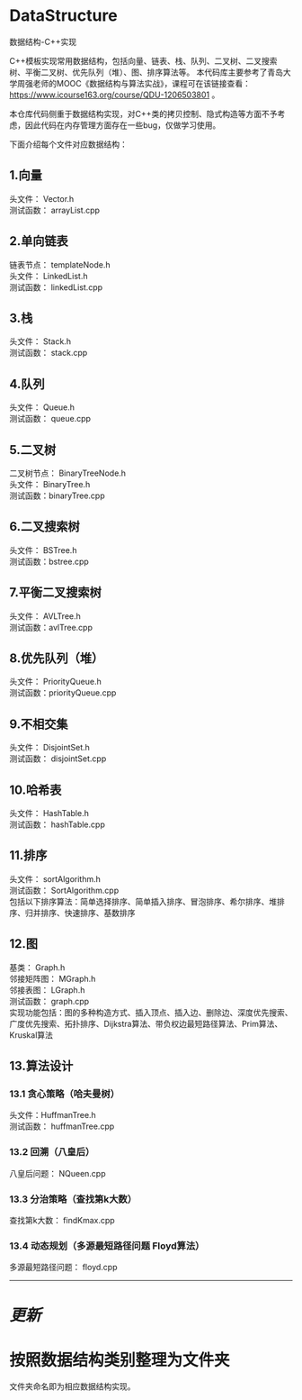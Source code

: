 # DataStructure
数据结构-C++实现

C++模板实现常用数据结构，包括向量、链表、栈、队列、二叉树、二叉搜索树、平衡二叉树、优先队列（堆）、图、排序算法等。
本代码库主要参考了青岛大学周强老师的MOOC《数据结构与算法实战》，课程可在该链接查看： https://www.icourse163.org/course/QDU-1206503801 。

本仓库代码侧重于数据结构实现，对C++类的拷贝控制、隐式构造等方面不予考虑，因此代码在内存管理方面存在一些bug，仅做学习使用。

下面介绍每个文件对应数据结构：
## 1.向量
头文件： Vector.h  
测试函数： arrayList.cpp
## 2.单向链表
链表节点： templateNode.h  
头文件： LinkedList.h  
测试函数： linkedList.cpp
## 3.栈
头文件： Stack.h  
测试函数： stack.cpp
## 4.队列
头文件： Queue.h  
测试函数： queue.cpp
## 5.二叉树
二叉树节点： BinaryTreeNode.h  
头文件： BinaryTree.h  
测试函数：binaryTree.cpp
## 6.二叉搜索树
头文件： BSTree.h  
测试函数：bstree.cpp
## 7.平衡二叉搜索树
头文件： AVLTree.h  
测试函数：avlTree.cpp
## 8.优先队列（堆）
头文件： PriorityQueue.h  
测试函数：priorityQueue.cpp
## 9.不相交集
头文件： DisjointSet.h  
测试函数： disjointSet.cpp  
## 10.哈希表
头文件： HashTable.h  
测试函数： hashTable.cpp
## 11.排序
头文件： sortAlgorithm.h  
测试函数： SortAlgorithm.cpp  
包括以下排序算法：简单选择排序、简单插入排序、冒泡排序、希尔排序、堆排序、归并排序、快速排序、基数排序
## 12.图
基类： Graph.h  
邻接矩阵图： MGraph.h  
邻接表图： LGraph.h  
测试函数： graph.cpp  
实现功能包括：图的多种构造方式、插入顶点、插入边、删除边、深度优先搜索、广度优先搜索、拓扑排序、Dijkstra算法、带负权边最短路径算法、Prim算法、Kruskal算法
## 13.算法设计
### 13.1 贪心策略（哈夫曼树）
头文件：HuffmanTree.h  
测试函数： huffmanTree.cpp
### 13.2 回溯（八皇后）
八皇后问题： NQueen.cpp
### 13.3 分治策略（查找第k大数）
查找第k大数： findKmax.cpp
### 13.4 动态规划（多源最短路径问题 Floyd算法）  
  多源最短路径问题： floyd.cpp
  
----------------------------------
# ***更新***
# 按照数据结构类别整理为文件夹  
文件夹命名即为相应数据结构实现。
